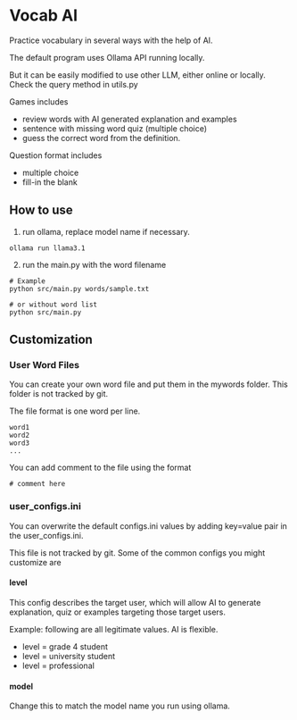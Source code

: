 # Vocab AI
Practice vocabulary in several ways with the help of AI.

The default program uses Ollama API running locally.

But it can be easily modified to use other LLM, either online or locally. Check the query method in utils.py

Games includes
- review words with AI generated explanation and examples
- sentence with missing word quiz (multiple choice)
- guess the correct word from the definition.

Question format includes
- multiple choice
- fill-in the blank

## How to use
1. run ollama, replace model name if necessary.
```commandline
ollama run llama3.1
```
2. run the main.py with the word filename
```
# Example
python src/main.py words/sample.txt

# or without word list
python src/main.py
```

## Customization
### User Word Files
You can create your own word file and put them in the mywords folder. This folder is not tracked by git.

The file format is one word per line.
```
word1
word2
word3
...

```

You can add comment to the file using the format
```
# comment here
```

### user_configs.ini
You can overwrite the default configs.ini values by adding key=value pair in the user_configs.ini. 

This file is not tracked by git. Some of the common configs you might customize are

#### level
This config describes the target user, which will allow AI to generate explanation, quiz or examples targeting those target users.

Example: following are all legitimate values. AI is flexible.
- level = grade 4 student
- level = university student
- level = professional

#### model
Change this to match the model name you run using ollama.
